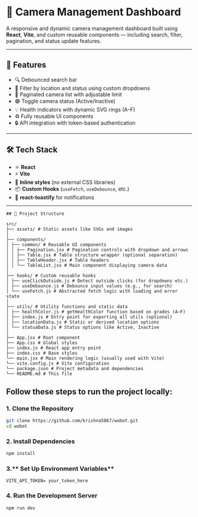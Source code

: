 # 📸 Camera Management Dashboard

A responsive and dynamic camera management dashboard built using **React**, **Vite**, and custom reusable components — including search, filter, pagination, and status update features.

---

## 🚀 Features

- 🔍 Debounced search bar
- 📍 Filter by location and status using custom dropdowns
- 📄 Paginated camera list with adjustable limit
- 🟢 Toggle camera status (Active/Inactive)
- 💡 Health indicators with dynamic SVG rings (A–F)
- ♻️ Fully reusable UI components
- 🔒 API integration with token-based authentication

---

## 🛠 Tech Stack

- ⚛️ **React**
- ⚡ **Vite**
- 🎨 **Inline styles** (no external CSS libraries)
- 📦 **Custom Hooks** (`useFetch`, `useDebounce`, etc.)
- 🍞 **react-toastify** for notifications

---

```
## 📁 Project Structure

src/
├── assets/ # Static assets like SVGs and images
│
├── components/
│ ├── common/ # Reusable UI components
│ │ ├── Pagination.jsx # Pagination controls with dropdown and arrows
│ │ ├── Table.jsx # Table structure wrapper (optional separation)
│ │ ├── TableHeader.jsx # Table headers
│ │ └── TableList.jsx # Main component displaying camera data
│
├── hooks/ # Custom reusable hooks
│ ├── useClickOutside.js # Detect outside clicks (for dropdowns etc.)
│ ├── useDebounce.js # Debounce input values (e.g., for search)
│ └── useFetch.js # Abstracted fetch logic with loading and error state
│
├── utils/ # Utility functions and static data
│ ├── healthColor.js # getHealthColor function based on grades (A–F)
│ ├── index.js # Entry point for exporting all utils (optional)
│ ├── locationData.js # Static or derived location options
│ └── statuaData.js # Status options like Active, Inactive
│
├── App.jsx # Root component
├── App.css # Global styles
├── index.js # React app entry point
├── index.css # Base styles
└── main.jsx # Main rendering logic (usually used with Vite)
└── vite.config.js # Vite configuration
└── package.json # Project metadata and dependencies
└── README.md # This file
```

## Follow these steps to run the project locally:

### 1. **Clone the Repository**

```bash
git clone https://github.com/krishna5867/wobot.git
cd wobot
```

### 2. **Install Dependencies**

```bash
npm install
```

### 3.** Set Up Environment Variables**

```
VITE_API_TOKEN= your_token_here
```

### 4. **Run the Development Server**

```bash
npm run dev
```
